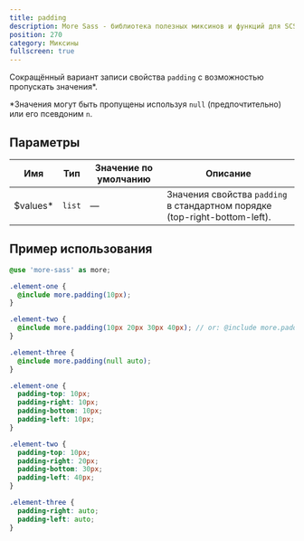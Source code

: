 ```yaml
---
title: padding
description: More Sass - библиотека полезных миксинов и функций для SCSS.
position: 270
category: Миксины
fullscreen: true
---
```


Сокращённый вариант записи свойства `padding` с возможностью пропускать значения*.

<alert type="info">*Значения могут быть пропущены используя `null` (предпочтительно) или его псевдоним `n`.</alert>

## Параметры

| Имя                                        | Тип    | Значение по умолчанию | Описание                                                                   |
|--------------------------------------------|--------|-----------------------|----------------------------------------------------------------------------|
| $values<span class="text-red-600">*</span> | `list` | —                     | Значения свойства `padding` в стандартном порядке (top-right-bottom-left). |

## Пример использования

<code-group>
  
  <code-block label="SCSS" active>
  
  ```scss
  @use 'more-sass' as more;
  
  .element-one {
  	@include more.padding(10px);
  }
  
  .element-two {
  	@include more.padding(10px 20px 30px 40px); // or: @include more.padding(10px, 20px, 30px, 40px);
  }
  
  .element-three {
  	@include more.padding(null auto);
  }
  ```
  
  </code-block>
  
  <code-block label="Результат">
  
  ```css
  .element-one {
  	padding-top: 10px;
  	padding-right: 10px;
  	padding-bottom: 10px;
  	padding-left: 10px;
  }
  
  .element-two {
  	padding-top: 10px;
  	padding-right: 20px;
  	padding-bottom: 30px;
  	padding-left: 40px;
  }
  
  .element-three {
  	padding-right: auto;
  	padding-left: auto;
  }
  ```
  
  </code-block>
  
</code-group>
